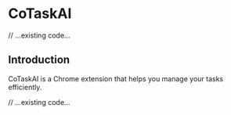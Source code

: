 # CoTaskAI

// ...existing code...

## Introduction

CoTaskAI is a Chrome extension that helps you manage your tasks efficiently.

// ...existing code...
